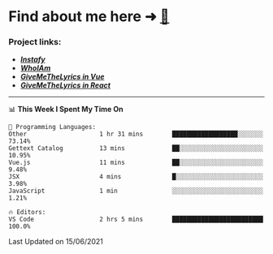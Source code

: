 # Find about me here ➜ [🧑](https://pauabella.dev)

### Project links:
- ***[Instafy](https://instafy.me)***
- ***[WhoIAm](https://pauabella.dev)***
- ***[GiveMeTheLyrics in Vue](https://lyrics.pauabella.dev)***
- ***[GiveMeTheLyrics in React](https://pauabella.dev/GiveMeTheLyrics)***

---
<!--START_SECTION:waka-->
📊 **This Week I Spent My Time On** 

```text
💬 Programming Languages: 
Other                    1 hr 31 mins        ██████████████████░░░░░░░   73.14% 
Gettext Catalog          13 mins             ██░░░░░░░░░░░░░░░░░░░░░░░   10.95% 
Vue.js                   11 mins             ██░░░░░░░░░░░░░░░░░░░░░░░   9.48% 
JSX                      4 mins              █░░░░░░░░░░░░░░░░░░░░░░░░   3.98% 
JavaScript               1 min               ░░░░░░░░░░░░░░░░░░░░░░░░░   1.21%

🔥 Editors: 
VS Code                  2 hrs 5 mins        █████████████████████████   100.0%

```


 Last Updated on 15/06/2021
<!--END_SECTION:waka-->
